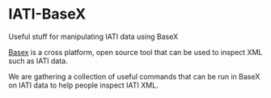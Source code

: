 IATI-BaseX
==========

Useful stuff for manipulating IATI data using BaseX

[Basex](http://basex.org/) is a cross platform, open source tool that 
can be used to inspect XML such as IATI data.

We are gathering a collection of useful commands that can be run in 
BaseX on IATI data to help people inspect IATI XML.
